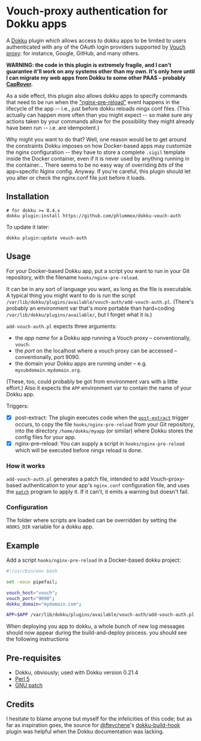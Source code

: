 # Vouch-proxy authentication for Dokku apps

A [Dokku][dokku] plugin which allows access to dokku apps to be limited to users
authenticated with any of the OAuth login providers supported by
[Vouch proxy][vouch]: for instance, Google, GitHub, and many others.

**WARNING: the code in this plugin is extremely fragile, and I can't
guarantee it'll work on any systems other than my own. It's only here until
I can migrate my web apps from Dokku to some other PAAS – probably
[CapRover][caprover].**

[dokku]:    https://github.com/dokku/dokku
[vouch]:    https://github.com/vouch/vouch-proxy
[caprover]: https://github.com/caprover/caprover

As a side effect, this plugin also allows dokku apps to specify commands
that need to be run when the ["nginx-pre-reload"][nginx-pre-reload] event
happens in the lifecycle of the app -- i.e., just before dokku reloads ningx
conf files. (This actually can happen more often than you might expect
-- so make sure any actions taken by your commands allow for the
possibility they might already have been run -- i.e. are idempotent.)

["nginx-pre-reload"]: http://dokku.viewdocs.io/dokku~v0.21.4/development/plugin-triggers/#nginx-pre-reload

Why might you want to do that? Well, one reason would be to get around the
constraints Dokku imposes on how Docker-based apps may customize the nginx
configuration -- they have to store a complete `.sigil` template inside the
Docker container, even if it is never used by anything running in the
container... There seems to be no easy way of overriding *bits*
of the app=specific Nginx config. Anyway.
If you're careful, this plugin should let you alter or check the nginx.conf
file just before it loads.

## Installation

```shell
# for dokku >= 0.4.x
dokku plugin:install https://github.com/phlummox/dokku-vouch-auth
```

To update it later:

```shell
dokku plugin:update vouch-auth
```

## Usage

For your Docker-based Dokku app, put a script you want to run in
your Git repository, with the filename `hooks/nginx-pre-reload`.

It can be in any sort of language you want, as long as the
file is executable. A typical thing you might want to do is
run the script
`/var/lib/dokku/plugins/available/vouch-auth/add-vouch-auth.pl`.
(There's probably an environment var that's more portable than
hard=coding `/var/lib/dokku/plugins/available/`, but I forget
what it is.)

`add-vouch-auth.pl` expects three arguments:

- the *app name* for a Dokku app running a Vouch proxy – conventionally,
  `vouch`.
- the *port* on the localhost where a vouch proxy can be accessed –
  conventionally, port 9090.
- the domain your Dokku apps are running under – e.g.
  `mysubdomain.mydomain.org`.

(These, too, could probably be got from environment vars with a little
effort.) Also it expects the `APP` environment var to contain the name
of your Dokku app.

Triggers:
 - [x] post-extract: The plugin executes code when the
   [`post-extract`][post-extract] trigger occurs, to copy the
   file `hooks/nginx-pre-reload` from your Git repository,
   into the directory `/home/dokku/myapp` (or similar) where
   Dokku stores the config files for your app.
 - [x] nginx-pre-reload: You can supply a script in `hooks/nginx-pre-reload`
   which will be executed before ningx reload is done.

[post-extract]: http://dokku.viewdocs.io/dokku~v0.21.4/development/plugin-triggers/#post-extract
[nginx-pre-reload]: http://dokku.viewdocs.io/dokku~v0.21.4/development/plugin-triggers/#nginx-pre-reload

### How it works

`add-vouch-auth.pl` generates a patch file, intended to add
Vouch-proxy-based authentication to your app's `nginx.conf`
configuration file, and uses the [`patch`][patch] program to apply it.
If it can't, it emits a warning but doesn't fail.

[patch]: http://savannah.gnu.org/projects/patch/ 

### Configuration

The folder where scripts are loaded can be overridden by setting the
`HOOKS_DIR` variable for a dokku app.

## Example

Add a script `hooks/nginx-pre-reload` in a Docker-based
dokku project:

```bash
#!/usr/bin/env bash

set -eoux pipefail;

vouch_host="vouch";
vouch_port="9090";
dokku_domain="mydomain.com";

APP=$APP /var/lib/dokku/plugins/available/vouch-auth/add-vouch-auth.pl "$vouch_host" "$vouch_port" "$dokku_domain";
```

When deploying you app to dokku, a whole bunch of new log messages should
now appear during the build-and-deploy process.
 you should see the following instructions

## Pre-requisites

- Dokku, obviously; used with Dokku version 0.21.4
- [Perl 5](https://www.perl.org)
- [GNU patch][patch]

## Credits

I hesitate to blame anyone but myself for the infelicities of this code;
but as far as inspiration goes, the source for [@fteychene][ftcheyene]'s
[dokku-build-hook](https://github.com/fteychene/dokku-build-hook)
plugin was helpful when the Dokku documentation was lacking.

[ftcheyene]: https://github.com/fteychene

